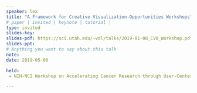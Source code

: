 ```yaml
---
speaker: lex
title: "A Framework for Creative Visualization-Opportunities Workshops"
# paper | invited | keynote | tutorial |
type: invited
slides-key:
slides-pdf: https://sci.utah.edu/~vdl/talks/2019-01-08_CVO_Workshop.pdf
slides-ppt:
# Anything you want to say about this talk
note:
date: 2019-05-06

held:
 - NIH-NCI Workshop on Accelerating Cancer Research through User-Centered Software Design, Washington, DC, USA, 2019-01-07.

---
```






